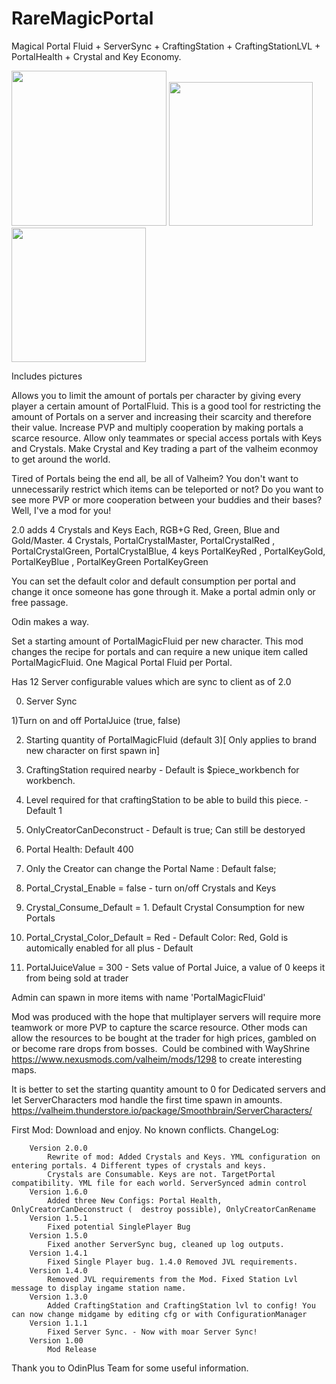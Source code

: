 # RareMagicPortal

Magical Portal Fluid + ServerSync + CraftingStation + CraftingStationLVL + PortalHealth + Crystal and Key Economy. 

<img src="https://wackymole.com/hosts/typesofcrystals.png" width="248"/> <img src="https://wackymole.com/hosts/nored.png" width="230"/> <img src="https://wackymole.com/hosts/goldPortal.png" width="215"/>

Includes pictures

Allows you to limit the amount of portals per character by giving every player a certain amount of PortalFluid. This is a good tool for restricting the amount of Portals on a server and increasing their scarcity and therefore their value.
Increase PVP and multiply cooperation by making portals a scarce resource. Allow only teammates or special access portals with Keys and Crystals.
Make Crystal and Key trading a part of the valheim econmoy to get around the world. 

Tired of Portals being the end all, be all of Valheim? You don't want to unnecessarily restrict which items can be teleported or not? Do you want
to see more PVP or more cooperation between your buddies and their bases?
Well, I've a mod for you!

2.0 adds 4 Crystals and Keys Each, RGB+G Red, Green, Blue and Gold/Master.
4 Crystals, PortalCrystalMaster, PortalCrystalRed , PortalCrystalGreen, PortalCrystalBlue, 4 keys PortalKeyRed , PortalKeyGold, PortalKeyBlue , PortalKeyGreen PortalKeyGreen

You can set the default color and default consumption per portal and change it once someone has gone through it. Make a portal admin only or free passage. 

Odin makes a way. 

Set a starting amount of PortalMagicFluid per new character.  This mod changes the recipe for portals and can require a new unique item called PortalMagicFluid. One Magical Portal Fluid per Portal.

Has 12 Server configurable values which are sync to client as of 2.0

0) Server Sync

1)Turn on and off PortalJuice (true, false)

2) Starting quantity of PortalMagicFluid (default 3)[ Only applies to brand new character on first spawn in]

3) CraftingStation required nearby - Default is $piece_workbench for workbench.

4) Level required for that craftingStation to be able to build this piece. - Default 1

5) OnlyCreatorCanDeconstruct - Default is true; Can still be destoryed

6) Portal Health: Default 400

7) Only the Creator can change the Portal Name : Default false;

8) Portal_Crystal_Enable = false  - turn on/off Crystals and Keys

9) Crystal_Consume_Default = 1. Default Crystal Consumption for new Portals

10)  Portal_Crystal_Color_Default = Red - Default Color: Red,  Gold is automically enabled for all plus - Default

11) PortalJuiceValue = 300 - Sets value of Portal Juice, a value of 0 keeps it from being sold at trader


Admin can spawn in more items with name 'PortalMagicFluid'

Mod was produced with the hope that multiplayer servers will require more teamwork or more PVP to capture the scarce resource.
Other mods can allow the resources to be bought at the trader for high prices, gambled on or become rare drops from bosses.
﻿
Could be combined with WayShrine https://www.nexusmods.com/valheim/mods/1298 to create interesting maps.

It is better to set the starting quantity amount to 0 for Dedicated servers and let ServerCharacters mod handle the first time spawn in amounts.
https://valheim.thunderstore.io/package/Smoothbrain/ServerCharacters/

First Mod: Download and enjoy.
No known conflicts.
ChangeLog:
        

        Version 2.0.0
            Rewrite of mod: Added Crystals and Keys. YML configuration on entering portals. 4 Different types of crystals and keys. 
            Crystals are Consumable. Keys are not. TargetPortal compatibility. YML file for each world. ServerSynced admin control
        Version 1.6.0
            Added three New Configs: Portal Health, OnlyCreatorCanDeconstruct (  destroy possible), OnlyCreatorCanRename
        Version 1.5.1
            Fixed potential SinglePlayer Bug
        Version 1.5.0
            Fixed another ServerSync bug, cleaned up log outputs.
        Version 1.4.1
            Fixed Single Player bug. 1.4.0 Removed JVL requirements.
        Version 1.4.0
            ﻿Removed JVL requirements from the Mod. Fixed Station Lvl message to display ingame station name.
        Version 1.3.0
            Added CraftingStation and CraftingStation lvl to config! You can now change midgame by editing cfg or with ConfigurationManager
        Version 1.1.1
            Fixed Server Sync. - Now with moar Server Sync!
        Version 1.00
            Mod Release



Thank you to OdinPlus Team for some useful information.